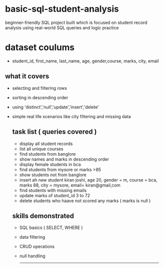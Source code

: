 # basic-sql-student-analysis
beginner-friendly SQL project built which is focused on student record analysis using real-world SQL queries and logic practice 

# dataset coulums 
- student_id, first_name, last_name, age, gender,course, marks, city, email

## what it covers 
- selecting and filtering rows
- sorting in descending order
- using 'distinct','null','update','insert','delete'
- simple real life scenarios like city filtering and missing data

  ## task list ( queries covered )
  - display all student records
  - list all unique courses
  - find students from banglore
  - show names and marks in descending order
  - display female students in bca
  - find students from mysore or marks >85
  - show students not from banglore
  - insert ah new student kiran joshi, age 20, gender = m, course = bca, marks 88, city = mysore, email= kiran@gmail,com
  - find students with missing emails
  - update marks of student_id 3 to 72
  - delete students who haave not scored any marks ( marks is null )

  ## skills demonstrated
  - SQL basics ( SELECT, WHERE )
  - data filtering
  - CRUD operations
  - null handling

    ---


    
